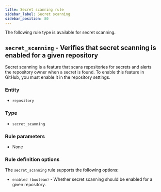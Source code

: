 ```yaml
---
title: Secret scanning rule
sidebar_label: Secret scanning
sidebar_position: 80
---
```


The following rule type is available for secret scanning.

## `secret_scanning` - Verifies that secret scanning is enabled for a given repository

Secret scanning is a feature that scans repositories for secrets and alerts the
repository owner when a secret is found. To enable this feature in GitHub, you
must enable it in the repository settings.

### Entity

- `repository`

### Type

- `secret_scanning`

### Rule parameters

- None

### Rule definition options

The `secret_scanning` rule supports the following options:

- `enabled (boolean)` - Whether secret scanning should be enabled for a given
  repository.
